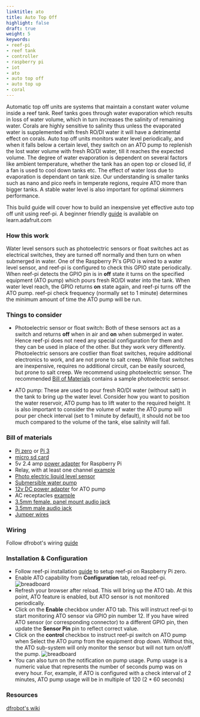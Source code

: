 ```yaml
---
linktitle: ato
title: Auto Top Off
highlight: false
draft: true
weight: 5
keywords:
- reef-pi
- reef tank
- controller
- raspberry pi
- iot
- ato
- auto top off
- auto top up
- coral
---
```


Automatic top off units are systems that maintain a constant water volume inside a reef tank. Reef tanks goes through water evaporation which results in loss of water volume, which in turn increases the salinity of remaining water. Corals are highly sensitive to salinity thus unless the evaporated water is supplemented with fresh RO/DI water it will have a detrimental effect on corals. Auto top off units monitors water level periodically, and when it falls below a certain level, they switch on an ATO pump to replenish the lost water volume with fresh RO/DI water, till it reaches the expected volume. The degree of water evaporation is dependent on several factors like ambient temperature,  whether the tank has an open top or closed lid, if a fan is used to cool down tanks etc. The effect of water loss due to evaporation is dependant on tank size. Our understanding is smaller tanks such as nano and pico reefs in temperate regions,  require ATO more than bigger tanks. A stable water level is also important for optimal skimmers performance.

This build guide will cover how to build an inexpensive yet effective auto top off unit using reef-pi. A beginner friendly [guide](https://learn.adafruit.com/reef-pi-water-level-controller/) is available on learn.adafruit.com

### How this work

Water level sensors such as photoelectric sensors or float switches act as electrical switches, they are turned off normally and then turn on when submerged in water. One of the Raspberry Pi's GPIO is wired to a water level sensor, and reef-pi is configured to check this GPIO state periodically. When reef-pi detects the GPIO pin is in **off** state it turns on the specified equipment (ATO pump) which pours fresh RO/DI water into the tank. When water level reach, the GPIO returns **on** state again, and reef-pi turns off the ATO pump. reef-pi check frequency (normally set to 1 minute) determines the minimum amount of time the ATO pump will be run.


### Things to consider

- Photoelectric sensor or float switch: Both of these sensors act as a switch and returns **off** when in air  and **on** when submerged in water. Hence reef-pi does not need any special configuration for them and they can be used in place of the other. But they work very differently. Photoelectric sensors are costlier than float switches, require additional electronics to work, and are not prone to salt creep. While float switches are inexpensive, requires no additional circuit, can be easily sourced, but prone to salt creep. We recommend using photoelectric sensor. The recommended [Bill of Materials](/guides/bom) contains a sample photoelectric sensor.

- ATO pump: These are used to pour fresh RO/DI water (without salt) in the tank to bring up the water level. Consider how you want to position the water reservoir, ATO pump has to lift water to the required height. It is also important to consider the volume of water the ATO pump will pour per check interval (set to 1 minute by default), it should not be too much compared to the volume of the tank, else salinity will fall.


### Bill of materials

- [Pi zero](https://www.adafruit.com/product/3400) or [Pi 3](https://www.adafruit.com/product/3055)
- [micro sd card](https://www.adafruit.com/product/2693)
- 5v 2.4 amp [power adapter](https://www.adafruit.com/product/1995) for Raspberry Pi
- Relay, with at least one channel [example](https://www.amazon.com/dp/B00E0NTPP4)
- [Photo electric liquid level sensor](https://www.amazon.com/dp/B074T9WHGF/)
- [Submersible water pump](https://www.amazon.com/dp/B073VSZH2P/)
- [12v DC power adapter](https://www.amazon.com/dp/B01ICSD93Q/) for ATO pump
- AC receptacles [example](https://www.amazon.com/gp/product/B002DQT5UK/)
- [3.5mm female, panel mount audio jack](https://www.amazon.com/dp/B013AP77T8)
- [3.5mm male audio jack](https://www.amazon.com/dp/B00MFRZ2SG/)
- [Jumper wires](https://www.amazon.com/dp/B00DJY4RS0)

### Wiring

Follow dfrobot's wiring [guide](https://www.dfrobot.com/wiki/index.php/Liquid_Level_Sensor-FS-IR02_SKU:_SEN0205)


### Installation & Configuration

- Follow reef-pi installation [guide](/guides/intro) to setup reef-pi on Raspberry Pi zero.
- Enable ATO capability from **Configuration** tab, reload reef-pi.
![breadboard](/img/ato/ato-enable.png)
- Refresh your browser after reload. This will bring up the ATO tab. At this point, ATO feature is enabled, but ATO sensor is not monitored periodically.
- Click on the **Enable** checkbox under ATO tab. This will instruct reef-pi to start monitoring ATO sensor via GPIO pin number 12. If you have wired ATO sensor (or corresponding connector) to a different GPIO pin, then update the **Sensor Pin** pin to reflect correct value.
- Click on the **control** checkbox to instruct reef-pi switch on ATO pump when Select the ATO pump from the equipment drop down. Without this, the ATO sub-system will only monitor the sensor but will not turn on/off the pump.
![breadboard](/img/ato/ato-configure.png)
- You can also turn on the notification on pump usage. Pump usage is a numeric value that represents the  number of seconds pump was on every hour. For, example, if ATO is configured with a check interval of 2 minutes, ATO pump usage will be in multiple of 120 (2 * 60 seconds)


### Resources

[dfrobot's wiki](https://www.dfrobot.com/wiki/index.php/Liquid_Level_Sensor-FS-IR02_SKU:_SEN0205)
